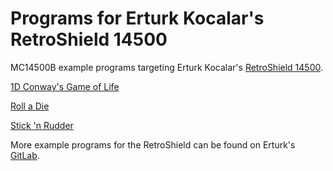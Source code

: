 # Programs for Erturk Kocalar's RetroShield 14500

MC14500B example programs targeting Erturk Kocalar's [RetroShield 14500](https://www.tindie.com/products/8bitforce/retroshield-14500-for-arduino-mega/).

[1D Conway's Game of Life](./k14500b_1d_conway_gol)

[Roll a Die](./k14500b_roll_a_die)

[Stick 'n Rudder](k14500b_stick_n_rudder)

More example programs for the RetroShield can be found on Erturk's [GitLab](https://gitlab.com/8bitforce/retroshield-arduino/-/tree/master/k14500b).
